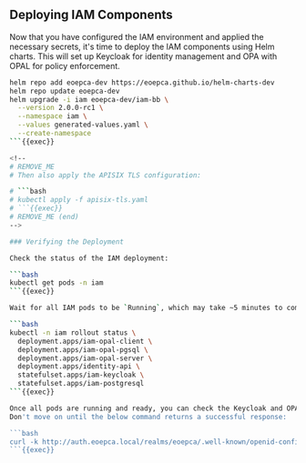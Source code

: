 
## Deploying IAM Components

Now that you have configured the IAM environment and applied the necessary secrets, it's time to deploy the IAM components using Helm charts. This will set up Keycloak for identity management and OPA with OPAL for policy enforcement.

```bash
helm repo add eoepca-dev https://eoepca.github.io/helm-charts-dev
helm repo update eoepca-dev
helm upgrade -i iam eoepca-dev/iam-bb \
  --version 2.0.0-rc1 \
  --namespace iam \
  --values generated-values.yaml \
  --create-namespace
```{{exec}}

<!--
# REMOVE_ME
# Then also apply the APISIX TLS configuration:

# ```bash
# kubectl apply -f apisix-tls.yaml
# ```{{exec}}
# REMOVE_ME (end)
-->

### Verifying the Deployment

Check the status of the IAM deployment:

```bash
kubectl get pods -n iam
```{{exec}}

Wait for all IAM pods to be `Running`, which may take ~5 minutes to complete:

```bash
kubectl -n iam rollout status \
  deployment.apps/iam-opal-client \
  deployment.apps/iam-opal-pgsql \
  deployment.apps/iam-opal-server \
  deployment.apps/identity-api \
  statefulset.apps/iam-keycloak \
  statefulset.apps/iam-postgresql
```{{exec}}

Once all pods are running and ready, you can check the Keycloak and OPA services.<br>
Don't move on until the below command returns a successful response:

```bash
curl -k http://auth.eoepca.local/realms/eoepca/.well-known/openid-configuration | jq
```{{exec}}
